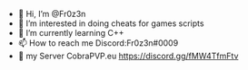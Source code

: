 - 👋 Hi, I’m @Fr0z3n
- 👀 I’m interested in  doing cheats for games scripts
- 🌱 I’m currently learning  C++ 
- 📫 How to reach me Discord:Fr0z3n#0009
- 🥥 my Server CobraPVP.eu https://discord.gg/fMW4TfmFtv


